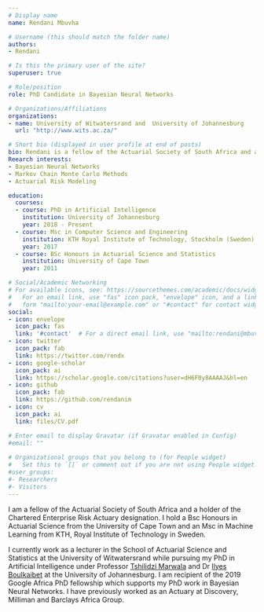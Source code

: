 ```yaml
---
# Display name
name: Rendani Mbuvha

# Username (this should match the folder name)
authors:
- Rendani

# Is this the primary user of the site?
superuser: true

# Role/position
role: PhD Candidate in Bayesian Neural Networks

# Organizations/Affiliations
organizations:
- name: University of Witwatersrand and  University of Johannesburg
  url: "http://www.wits.ac.za/"

# Short bio (displayed in user profile at end of posts)
bio: Rendani is a fellow of the Actuarial Society of South Africa and a Chartered Enterprise Risk Actuary. He holds a Bsc Honours in Actuarial Science from the University of Cape Town and an Msc in Machine Learning from KTH, Royal Institute of Technology in Sweden. Rendani currently works as a lecturer in the School of Actuarial Science and Statistics at the University of Witwatersrand while pursuing his PhD in Artificial Intelligence at the University of Johannesburg. 
Reearch interests:
- Bayesian Neural Networks
- Markov Chain Monte Carlo Methods
- Actuarial Risk Modeling

education:
  courses:
  - course: PhD in Artificial Intelligence
    institution: University of Johannesburg
    year: 2018 - Present
  - course: Msc in Computer Science and Engineering
    institution: KTH Royal Institute of Technology, Stockholm (Sweden)
    year: 2017
  - course: BSc Honours in Actuarial Science and Statistics
    institution: University of Cape Town
    year: 2011

# Social/Academic Networking
# For available icons, see: https://sourcethemes.com/academic/docs/widgets/#icons
#   For an email link, use "fas" icon pack, "envelope" icon, and a link in the
#   form "mailto:your-email@example.com" or "#contact" for contact widget.
social:
- icon: envelope
  icon_pack: fas
  link: '#contact'  # For a direct email link, use "mailto:rendani@mbuvha.com".
- icon: twitter
  icon_pack: fab
  link: https://twitter.com/rendx
- icon: google-scholar
  icon_pack: ai
  link: https://scholar.google.com/citations?user=dH6F0y8AAAAJ&hl=en
- icon: github
  icon_pack: fab
  link: https://github.com/rendanim
- icon: cv
  icon_pack: ai
  link: files/CV.pdf

# Enter email to display Gravatar (if Gravatar enabled in Config)
#email: ""
  
# Organizational groups that you belong to (for People widget)
#   Set this to `[]` or comment out if you are not using People widget.  
#user_groups:
#- Researchers
#- Visitors
---
```


I am a fellow of the Actuarial Society of South Africa and a holder of the Chartered Enterprise Risk Actuary designation. I hold a Bsc Honours in Actuarial Science from the University of Cape Town and an Msc in Machine Learning from KTH, Royal Institute of Technology in Sweden. 

I currently work as a lecturer in the School of Actuarial Science and Statistics at the University of Witwatersrand while pursuing my PhD in Artificial Intelligence under Professor [Tshilidzi Marwala](https://en.wikipedia.org/wiki/Tshilidzi_Marwala) and Dr [Ilyes Boulkaibet](https://scholar.google.co.za/citations?user=Syy1V1AAAAAJ&hl=en) at the University of Johannesburg. I am  recipient of the 2019 Google Africa PhD fellowship which supports my PhD work in Bayesian Neural Networks. I have previously worked as an Actuary at Discovery, Milliman and Barclays Africa Group.
